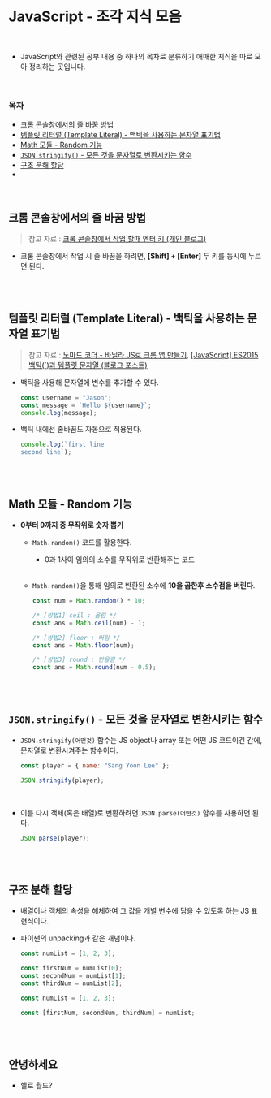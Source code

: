 # JavaScript - 조각 지식 모음

<br/>

- JavaScript와 관련된 공부 내용 중 하나의 목차로 분류하기 애매한 지식을 따로 모아 정리하는 곳입니다.

<br/>

### 목차

- <a href="https://github.com/SangYoonLee1231/TIL/blob/main/JavaScript/javascript_piece_info.md#%ED%81%AC%EB%A1%AC-%EC%BD%98%EC%86%94%EC%B0%BD%EC%97%90%EC%84%9C%EC%9D%98-%EC%A4%84%EB%B0%94%EA%BF%88-%EB%B0%A9%EB%B2%95">크롬 콘솔창에서의 줄 바꿈 방법</a>
- <a href="https://github.com/SangYoonLee1231/TIL/blob/main/JavaScript/javascript_piece_info.md#%ED%85%9C%ED%94%8C%EB%A6%BF-%EB%A6%AC%ED%84%B0%EB%9F%B4-template-literal---%EB%B0%B1%ED%8B%B1%EC%9D%84-%EC%82%AC%EC%9A%A9%ED%95%98%EB%8A%94-%EB%AC%B8%EC%9E%90%EC%97%B4-%ED%91%9C%EA%B8%B0%EB%B2%95">템플릿 리터럴 (Template Literal) - 백틱을 사용하는 문자열 표기법</a>
- <a href="https://github.com/SangYoonLee1231/TIL/blob/main/JavaScript/javascript_piece_info.md#math-%EB%AA%A8%EB%93%88---random-%EA%B8%B0%EB%8A%A5">Math 모듈 - Random 기능</a>
- <a href="https://github.com/SangYoonLee1231/TIL/blob/main/JavaScript/javascript_piece_info.md#jsonstringify---%EB%AA%A8%EB%93%A0-%EA%B2%83%EC%9D%84-%EB%AC%B8%EC%9E%90%EC%97%B4%EB%A1%9C-%EB%B3%80%ED%99%98%EC%8B%9C%ED%82%A4%EB%8A%94-%ED%95%A8%EC%88%98"><code>JSON.stringify()</code> - 모든 것을 문자열로 변환시키는 함수</a>
- <a href="https://github.com/SangYoonLee1231/TIL/blob/main/JavaScript/javascript_piece_info.md#%EA%B5%AC%EC%A1%B0-%EB%B6%84%ED%95%B4-%ED%95%A0%EB%8B%B9">구조 분해 할당</a>
- <a href=""></a>

<br/>

## 크롬 콘솔창에서의 줄 바꿈 방법

> 참고 자료 : <a href="https://lemeraldl.tistory.com/588">크롬 콘솔창에서 작업 할때 엔터 키 (개인 블로그)</a>

- 크롬 콘솔창에서 작업 시 줄 바꿈을 하려면, <strong>[Shift] + [Enter]</strong> 두 키를 동시에 누르면 된다.

<br/><br/>

## 템플릿 리터럴 (Template Literal) - 백틱을 사용하는 문자열 표기법

> 참고 자료 : <a href="https://nomadcoders.co/javascript-for-beginners">노마드 코더 - 바닐라 JS로 크롬 앱 만들기</a>, <a href="https://leeborn.tistory.com/entry/JavaScript-ES2015-%EB%B0%B1%ED%8B%B1%EA%B3%BC-%ED%85%9C%ED%94%8C%EB%A6%BF-%EB%AC%B8%EC%9E%90%EC%97%B4">\[JavaScript] ES2015 백틱(`)과 템플릿 문자열 (블로그 포스트)</a>

- 백틱을 사용해 문자열에 변수를 추가할 수 있다.

  ```javascript
  const username = "Jason";
  const message = `Hello ${username}`;
  console.log(message);
  ```

- 백틱 내에선 줄바꿈도 자동으로 적용된다.

  ```javascript
  console.log(`first line
  second line`);
  ```

<br/><br/>

## Math 모듈 - Random 기능

- <strong>0부터 9까지 중 무작위로 숫자 뽑기</strong>

  - <code>Math.random()</code> 코드를 활용한다.

    - 0과 1사이 임의의 소수를 무작위로 반환해주는 코드

  <br/>

  - <code>Math.random()</code>을 통해 임의로 반환된 소수에 <strong>10을 곱한후 소수점을 버린다</strong>.

    ```javascript
    const num = Math.random() * 10;

    /* [방법1] ceil : 올림 */
    const ans = Math.ceil(num) - 1;

    /* [방법2] floor : 버림 */
    const ans = Math.floor(num);

    /* [방법3] round : 반올림 */
    const ans = Math.round(num - 0.5);
    ```

<br/><br/>

## <code>JSON.stringify()</code> - 모든 것을 문자열로 변환시키는 함수

- <code>JSON.stringify(어떤것)</code> 함수는 JS object나 array 또는 어떤 JS 코드이건 간에, 문자열로 변환시켜주는 함수이다.

  ```javascript
  const player = { name: "Sang Yoon Lee" };

  JSON.stringify(player);
  ```

<br/>

- 이를 다시 객체(혹은 배열)로 변환하려면 <code>JSON.parse(어떤것)</code> 함수를 사용하면 된다.

  ```javascript
  JSON.parse(player);
  ```

<br/><br/>

## 구조 분해 할당

- 배열이나 객체의 속성을 해체하여 그 값을 개별 변수에 담을 수 있도록 하는 JS 표현식이다.

- 파이썬의 unpacking과 같은 개념이다.

  ```javascript
  const numList = [1, 2, 3];

  const firstNum = numList[0];
  const secondNum = numList[1];
  const thirdNum = numList[2];
  ```

  ```javascript
  const numList = [1, 2, 3];

  const [firstNum, secondNum, thirdNum] = numList;
  ```

<br/><br/>

## 안녕하세요

- 헬로 월드?
